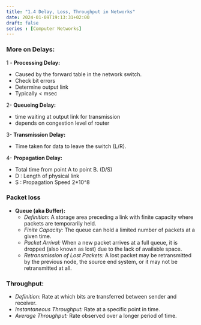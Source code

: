 ```yaml
---
title: "1.4 Delay, Loss, Throughput in Networks"
date: 2024-01-09T19:13:31+02:00
draft: false
series : [Computer Networks]
---
```



### More on Delays:
1 -  **Processing Delay:**
   - Caused by the forward table in the network switch. 
   - Check bit errors
   - Determine output link
   - Typically < msec


2-  **Queueing Delay:**
   - time waiting at output link for transmission 
   - depends on congestion level of router


3- **Transmission Delay:**
   - Time taken for data to leave the switch (L/R).

4- **Propagation Delay:**
   - Total time from point A to point B. (D/S)
   - D : Length of physical link
   - S : Propagation Speed 2*10^8  



### Packet loss
- **Queue (aka Buffer):**
  - *Definition:* A storage area preceding a link with finite capacity where packets are temporarily held.
  - *Finite Capacity:* The queue can hold a limited number of packets at a given time.
  - *Packet Arrival:* When a new packet arrives at a full queue, it is dropped (also known as lost) due to the lack of available space.
  - *Retransmission of Lost Packets:* A lost packet may be retransmitted by the previous node, the source end system, or it may not be retransmitted at all.

### Throughput:
  - *Definition:* Rate at which bits are transferred between sender and receiver.
  - *Instantaneous Throughput:* Rate at a specific point in time.
  - *Average Throughput:* Rate observed over a longer period of time.


